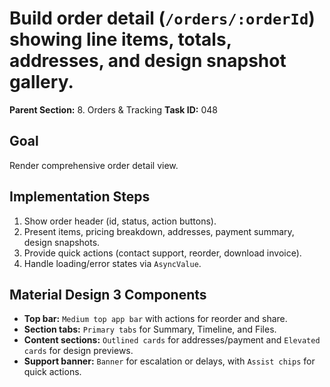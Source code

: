 # Build order detail (`/orders/:orderId`) showing line items, totals, addresses, and design snapshot gallery.

**Parent Section:** 8. Orders & Tracking
**Task ID:** 048

## Goal
Render comprehensive order detail view.

## Implementation Steps
1. Show order header (id, status, action buttons).
2. Present items, pricing breakdown, addresses, payment summary, design snapshots.
3. Provide quick actions (contact support, reorder, download invoice).
4. Handle loading/error states via `AsyncValue`.

## Material Design 3 Components
- **Top bar:** `Medium top app bar` with actions for reorder and share.
- **Section tabs:** `Primary tabs` for Summary, Timeline, and Files.
- **Content sections:** `Outlined cards` for addresses/payment and `Elevated cards` for design previews.
- **Support banner:** `Banner` for escalation or delays, with `Assist chips` for quick actions.

